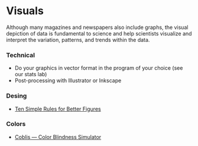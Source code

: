 

# Visuals

Although many magazines and newspapers also include graphs, the visual depiction of data is fundamental to science and help scientists visualize and interpret the variation, patterns, and trends within the data.

### Technical 


* Do your graphics in vector format in the program of your choice (see our stats lab)
* Post-processing with Illustrator or Inkscape


### Desing


* [Ten Simple Rules for Better Figures](http://journals.plos.org/ploscompbiol/article?id=10.1371/journal.pcbi.1003833)


### Colors 

* [Coblis — Color Blindness Simulator](http://www.color-blindness.com/coblis-color-blindness-simulator/)



